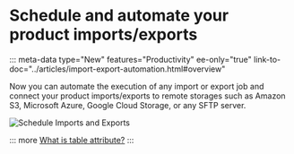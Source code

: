 # Schedule and automate your product imports/exports
::: meta-data type="New" features="Productivity" ee-only="true" link-to-doc="../articles/import-export-automation.html#overview"

Now you can automate the execution of any import or export job and connect your product imports/exports to remote storages such as Amazon S3, Microsoft Azure, Google Cloud Storage, or any SFTP server. 

![Schedule Imports and Exports](../img/scheduleimportssmall.png)  


::: more
[What is table attribute?](../articles/import-export-automation.html#overview)
:::
